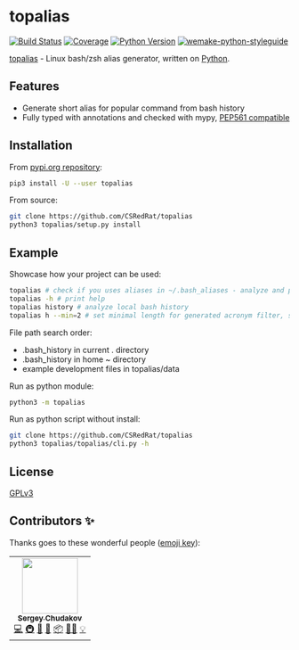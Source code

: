 # topalias

[![Build Status](https://travis-ci.com/CSRedRat/topalias.svg?branch=master)](https://travis-ci.com/CSRedRat/topalias)
[![Coverage](https://coveralls.io/repos/github/CSRedRat/topalias/badge.svg?branch=master)](https://coveralls.io/github/CSRedRat/topalias?branch=master)
[![Python Version](https://img.shields.io/pypi/pyversions/topalias.svg)](https://pypi.org/project/topalias/)
[![wemake-python-styleguide](https://img.shields.io/badge/style-wemake-000000.svg)](https://github.com/wemake-services/wemake-python-styleguide)

[topalias](https://github.com/CSRedRat/topalias) - Linux bash/zsh alias generator, written on [Python](https://pypi.org/project/topalias/).


## Features

- Generate short alias for popular command from bash history
- Fully typed with annotations and checked with mypy, [PEP561 compatible](https://www.python.org/dev/peps/pep-0561/)


## Installation

From [pypi.org repository](https://pypi.org/project/topalias/):
```bash
pip3 install -U --user topalias
```

From source:
```bash
git clone https://github.com/CSRedRat/topalias
python3 topalias/setup.py install
```

## Example

Showcase how your project can be used:

```bash
topalias # check if you uses aliases in ~/.bash_aliases - analyze and print usage statistics, offers to find new simple aliases
topalias -h # print help
topalias history # analyze local bash history
topalias h --min=2 # set minimal length for generated acronym filter, so that exclude some short command and find long, hard, usable command
```

File path search order:
- .bash_history in current . directory
- .bash_history in home ~ directory
- example development files in topalias/data

Run as python module:
```bash
python3 -m topalias
```

Run as python script without install:
```bash
git clone https://github.com/CSRedRat/topalias
python3 topalias/topalias/cli.py -h
```

## License

[GPLv3](https://github.com/CSRedRat/topalias/blob/master/LICENSE)

## Contributors ✨

Thanks goes to these wonderful people ([emoji key](https://allcontributors.org/docs/en/emoji-key)):

<!-- ALL-CONTRIBUTORS-LIST:START - Do not remove or modify this section -->
<!-- prettier-ignore-start -->
<!-- markdownlint-disable -->
<table>
  <tr>
    <td align="center"><a href="https://metin2wiki.ru/"><img src="https://avatars1.githubusercontent.com/u/1287586?v=4?s=100" width="100px;" alt=""/><br /><sub><b>Sergey Chudakov</b></sub></a><br /><a href="https://github.com/CSRedRat/topalias/commits?author=CSRedRat" title="Code">💻</a> <a href="#infra-CSRedRat" title="Infrastructure (Hosting, Build-Tools, etc)">🚇</a> <a href="#ideas-CSRedRat" title="Ideas, Planning, & Feedback">🤔</a> <a href="#maintenance-CSRedRat" title="Maintenance">🚧</a> <a href="#platform-CSRedRat" title="Packaging/porting to new platform">📦</a> <a href="#mentoring-CSRedRat" title="Mentoring">🧑‍🏫</a> <a href="#example-CSRedRat" title="Examples">💡</a></td>
  </tr>
</table>

<!-- markdownlint-restore -->
<!-- prettier-ignore-end -->

<!-- ALL-CONTRIBUTORS-LIST:END -->
